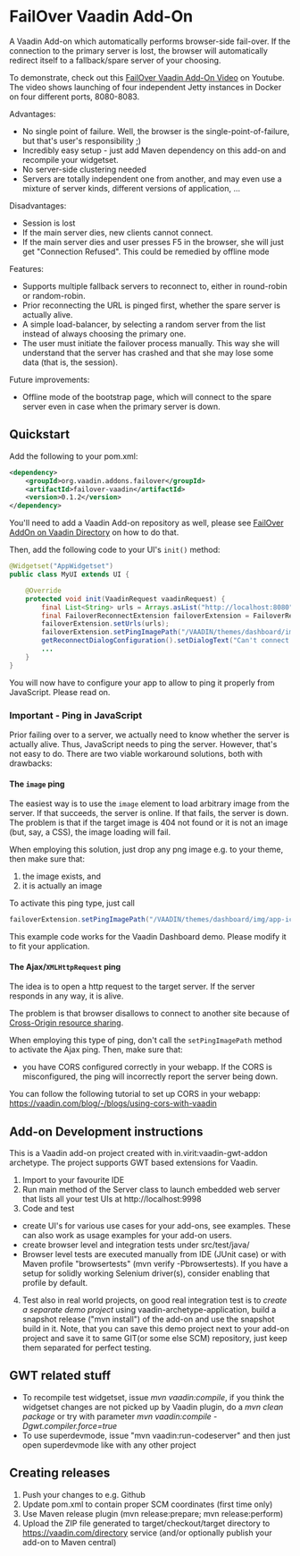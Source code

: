 # FailOver Vaadin Add-On

A Vaadin Add-on which automatically performs browser-side fail-over. If the connection to the primary server is lost,
the browser will automatically redirect itself to a fallback/spare server of your choosing.

To demonstrate, check out this [FailOver Vaadin Add-On Video](https://www.youtube.com/watch?v=hWkMIDWM-E8) on Youtube.
The video shows launching of four independent Jetty instances in Docker on four different ports, 8080-8083.

Advantages:

* No single point of failure. Well, the browser is the single-point-of-failure, but that's user's responsibility ;)
* Incredibly easy setup - just add Maven dependency on this add-on and recompile your widgetset.
* No server-side clustering needed
* Servers are totally independent one from another, and may even use a mixture of server kinds,
  different versions of application, ...

Disadvantages:

* Session is lost
* If the main server dies, new clients cannot connect.
* If the main server dies and user presses F5 in the browser, she will just get "Connection Refused".
  This could be remedied by offline mode

Features:

* Supports multiple fallback servers to reconnect to, either in round-robin or random-robin.
* Prior reconnecting the URL is pinged first, whether the spare server is actually alive.
* A simple load-balancer, by selecting a random server from the list instead of always choosing the primary one.
* The user must initiate the failover process manually. This way she will understand that the server has crashed and that she may lose some data (that is, the session).

Future improvements:

* Offline mode of the bootstrap page, which will connect to the spare server even 
  in case when the primary server is down.

## Quickstart

Add the following to your pom.xml:
```xml
<dependency>
    <groupId>org.vaadin.addons.failover</groupId>
    <artifactId>failover-vaadin</artifactId>
    <version>0.1.2</version>
</dependency>
```
You'll need to add a Vaadin Add-on repository as well, please see [FailOver AddOn on Vaadin Directory](https://vaadin.com/directory#!addon/failover-vaadin) on how to do that.

Then, add the following code to your UI's `init()` method:

```java
@Widgetset("AppWidgetset")
public class MyUI extends UI {

    @Override
    protected void init(VaadinRequest vaadinRequest) {
        final List<String> urls = Arrays.asList("http://localhost:8080", "http://localhost:8081", "http://localhost:8082", "http://localhost:8083");
        final FailoverReconnectExtension failoverExtension = FailoverReconnectExtension.addTo(this);
        failoverExtension.setUrls(urls);
        failoverExtension.setPingImagePath("/VAADIN/themes/dashboard/img/app-icon.png");
        getReconnectDialogConfiguration().setDialogText("Can't connect to the server. The network may be down, or the server has crashed. Press the 'Try Spare Servers' button to try to connect to fallback server.");
        ...
    }
}
```

You will now have to configure your app to allow to ping it properly from JavaScript. Please read on.

### Important - Ping in JavaScript

Prior failing over to a server, we actually need to know whether the server is actually alive. Thus, JavaScript needs to ping the server.
However, that's not easy to do. There are two viable workaround solutions, both with drawbacks:

#### The `image` ping

The easiest way is to use the `image` element to load arbitrary image from the server. If that succeeds, the server is online. 
If that fails, the server is down. The problem is that if the target image is 404 not found or
it is not an image (but, say, a CSS), the image loading will fail.

When employing this solution, just drop any png image e.g. to your theme, then make sure that:

1. the image exists, and
2. it is actually an image

To activate this ping type, just call
```java
failoverExtension.setPingImagePath("/VAADIN/themes/dashboard/img/app-icon.png");
```

This example code works for the Vaadin Dashboard demo. Please modify it to fit your application.

#### The Ajax/`XMLHttpRequest` ping

The idea is to open a http request to the target server. If the server responds in any way, it is alive.

The problem is that browser disallows to connect to another site because of [Cross-Origin resource sharing](https://en.wikipedia.org/wiki/Cross-origin_resource_sharing). 

When employing this type of ping, don't call the `setPingImagePath` method to activate the Ajax ping. Then, make sure that:
 
* you have CORS configured correctly in your webapp. If the CORS is misconfigured, the ping will incorrectly report the server being down.

You can follow the following tutorial to set up CORS in your webapp: https://vaadin.com/blog/-/blogs/using-cors-with-vaadin

## Add-on Development instructions 

This is a Vaadin add-on project created with in.virit:vaadin-gwt-addon archetype.
The project supports GWT based extensions for Vaadin.

1. Import to your favourite IDE
2. Run main method of the Server class to launch embedded web server that lists all your test UIs at http://localhost:9998
3. Code and test
  * create UI's for various use cases for your add-ons, see examples. These can also work as usage examples for your add-on users.
  * create browser level and integration tests under src/test/java/
  * Browser level tests are executed manually from IDE (JUnit case) or with Maven profile "browsertests" (mvn verify -Pbrowsertests). If you have a setup for solidly working Selenium driver(s), consider enabling that profile by default.
4. Test also in real world projects, on good real integration test is to *create a separate demo project* using vaadin-archetype-application, build a snapshot release ("mvn install") of the add-on and use the snapshot build in it. Note, that you can save this demo project next to your add-on project and save it to same GIT(or some else SCM) repository, just keep them separated for perfect testing.


## GWT related stuff

* To recompile test widgetset, issue *mvn vaadin:compile*, if you think the widgetset changes are not picked up by Vaadin plugin, do a *mvn clean package* or try with parameter *mvn vaadin:compile -Dgwt.compiler.force=true*
* To use superdevmode, issue "mvn vaadin:run-codeserver" and then just open superdevmode like with any other project

## Creating releases

1. Push your changes to e.g. Github 
2. Update pom.xml to contain proper SCM coordinates (first time only)
3. Use Maven release plugin (mvn release:prepare; mvn release:perform)
4. Upload the ZIP file generated to target/checkout/target directory to https://vaadin.com/directory service (and/or optionally publish your add-on to Maven central)

